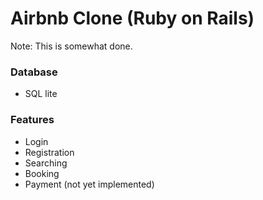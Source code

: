 # Airbnb Clone (Ruby on Rails)
Note: This is somewhat done.

### Database
* SQL lite

### Features
* Login
* Registration
* Searching
* Booking
* Payment (not yet implemented)

